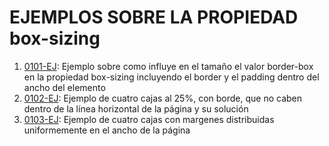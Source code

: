 # EJEMPLOS SOBRE LA PROPIEDAD box-sizing

1. [0101-EJ](./0101-EJ): Ejemplo sobre como influye en el tamaño el valor border-box en la propiedad box-sizing incluyendo el border y el padding dentro del ancho del elemento
2. [0102-EJ](./0102-EJ): Ejemplo de cuatro cajas al 25%, con borde, que no caben dentro de la línea horizontal de la página y su solución
3. [0103-EJ](./0103-EJ): Ejemplo de cuatro cajas con margenes distribuidas uniformemente en el ancho de la página
